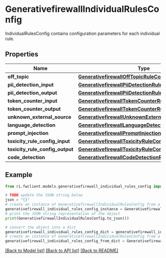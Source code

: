# GenerativefirewallIndividualRulesConfig

IndividualRulesConfig contains configuration parameters for each individual rule.

## Properties

Name | Type | Description | Notes
------------ | ------------- | ------------- | -------------
**off_topic** | [**GenerativefirewallOffTopicRuleConfig**](GenerativefirewallOffTopicRuleConfig.md) |  | [optional] 
**pii_detection_input** | [**GenerativefirewallPiiDetectionRuleConfig**](GenerativefirewallPiiDetectionRuleConfig.md) |  | [optional] 
**pii_detection_output** | [**GenerativefirewallPiiDetectionRuleConfig**](GenerativefirewallPiiDetectionRuleConfig.md) |  | [optional] 
**token_counter_input** | [**GenerativefirewallTokenCounterRuleConfig**](GenerativefirewallTokenCounterRuleConfig.md) |  | [optional] 
**token_counter_output** | [**GenerativefirewallTokenCounterRuleConfig**](GenerativefirewallTokenCounterRuleConfig.md) |  | [optional] 
**unknown_external_source** | [**GenerativefirewallUnknownExternalSourceRuleConfig**](GenerativefirewallUnknownExternalSourceRuleConfig.md) |  | [optional] 
**language_detection** | [**GenerativefirewallLanguageDetectionRuleConfig**](GenerativefirewallLanguageDetectionRuleConfig.md) |  | [optional] 
**prompt_injection** | [**GenerativefirewallPromptInjectionRuleConfig**](GenerativefirewallPromptInjectionRuleConfig.md) |  | [optional] 
**toxicity_rule_config_input** | [**GenerativefirewallToxicityRuleConfig**](GenerativefirewallToxicityRuleConfig.md) |  | [optional] 
**toxicity_rule_config_output** | [**GenerativefirewallToxicityRuleConfig**](GenerativefirewallToxicityRuleConfig.md) |  | [optional] 
**code_detection** | [**GenerativefirewallCodeDetectionRuleConfig**](GenerativefirewallCodeDetectionRuleConfig.md) |  | [optional] 

## Example

```python
from ri.fwclient.models.generativefirewall_individual_rules_config import GenerativefirewallIndividualRulesConfig

# TODO update the JSON string below
json = "{}"
# create an instance of GenerativefirewallIndividualRulesConfig from a JSON string
generativefirewall_individual_rules_config_instance = GenerativefirewallIndividualRulesConfig.from_json(json)
# print the JSON string representation of the object
print(GenerativefirewallIndividualRulesConfig.to_json())

# convert the object into a dict
generativefirewall_individual_rules_config_dict = generativefirewall_individual_rules_config_instance.to_dict()
# create an instance of GenerativefirewallIndividualRulesConfig from a dict
generativefirewall_individual_rules_config_from_dict = GenerativefirewallIndividualRulesConfig.from_dict(generativefirewall_individual_rules_config_dict)
```
[[Back to Model list]](../README.md#documentation-for-models) [[Back to API list]](../README.md#documentation-for-api-endpoints) [[Back to README]](../README.md)


